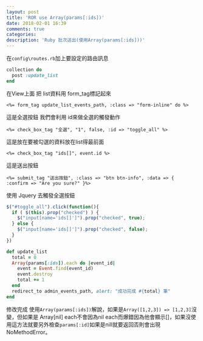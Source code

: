 ```yaml
---
layout: post
title: 'ROR use Array(params[:ids])'
date: 2018-02-01 16:39
comments: true
categories:
description: 'Ruby 批次送出(使用Array(params[:ids]))'
---
```

在`config\routes.rb`加上要設定的路由訊息
```rb
collection do
  post :update_list
end
```
在View上面 把 list資料用 form_tag標記起來
```erb
<%= form_tag update_list_events_path, :class => "form-inline" do %>
```
這是全選按鈕 我們會利用 id來做全選的觸發動作
```erb
<%= check_box_tag "全選", "1", false, :id => "toggle_all" %>
```
這是放在要被勾選的資料放在list得最前面
```erb
<%= check_box_tag "ids[]", event.id %>
```
這是送出按鈕
```erb
<%= submit_tag "送出按鈕", :class => "btn btn-info", :data => { :confirm => "Are you sure?" }%>
```
使用 Jquery 去觸發全選按鈕
```js
$("#toggle_all").click(function(){
  if ( $(this).prop("checked") ) {
    $("input[name='ids[]']").prop("checked", true);
  } else {
    $("input[name='ids[]']").prop("checked", false);
  }
})
```
```rb
def update_list
  total = 0
  Array(params[:ids]).each do |event_id|
    event = Event.find(event_id)
    event.destroy
    total += 1
  end
  redirect_to admin_events_path, alert: "成功完成 #{total} 筆"
end
```
修改完成
使用`Array(params[:ids])`解說，如果是`Array([1,2,3]) => [1,2,3]`沒變，但如果是 Array[nil] each不會因為nil each而爆錯因為他會顯示[]，如果沒使用這方法就要另外檢查`params[:id]`如果是nill就要返回否則會出現 NoMethodError。